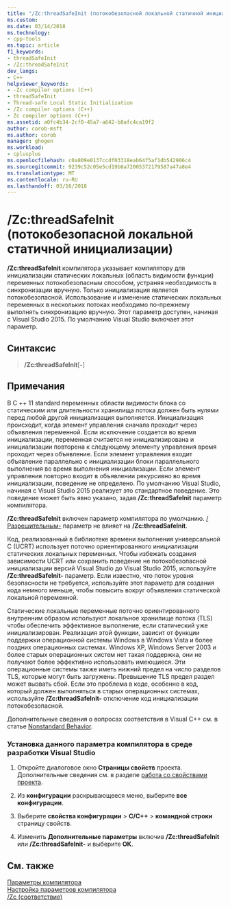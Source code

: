 ```yaml
---
title: "/Zc:threadSafeInit (потокобезопасной локальной статичной инициализации) | Документы Microsoft"
ms.custom: 
ms.date: 03/14/2018
ms.technology:
- cpp-tools
ms.topic: article
f1_keywords:
- threadSafeInit
- /Zc:threadSafeInit
dev_langs:
- C++
helpviewer_keywords:
- -Zc compiler options (C++)
- threadSafeInit
- Thread-safe Local Static Initialization
- /Zc compiler options (C++)
- Zc compiler options (C++)
ms.assetid: a0fc4b34-2cf0-45a7-a642-b8afc4ca19f2
author: corob-msft
ms.author: corob
manager: ghogen
ms.workload:
- cplusplus
ms.openlocfilehash: c0a809e0137ccdf03318eab64f5af1db542906c4
ms.sourcegitcommit: 9239c52c05e5cd19b6a72005372179587a47a8e4
ms.translationtype: MT
ms.contentlocale: ru-RU
ms.lasthandoff: 03/16/2018
---
```

# <a name="zcthreadsafeinit-thread-safe-local-static-initialization"></a>/Zc:threadSafeInit (потокобезопасной локальной статичной инициализации)

**/Zc:threadSafeInit** компилятора указывает компилятору для инициализации статических локальных (область видимости функции) переменных потокобезопасным способом, устраняя необходимость в синхронизации вручную. Только инициализация является потокобезопасной. Использование и изменение статических локальных переменных в нескольких потоках необходимо по-прежнему выполнять синхронизацию вручную. Этот параметр доступен, начиная с Visual Studio 2015. По умолчанию Visual Studio включает этот параметр.

## <a name="syntax"></a>Синтаксис

> **/Zc:threadSafeInit**[**-**]

## <a name="remarks"></a>Примечания

В C ++ 11 standard переменных области видимости блока со статическим или длительности хранилища потока должен быть нулями перед любой другой инициализация выполняется. Инициализация происходит, когда элемент управления сначала проходит через объявления переменной. Если исключение создается во время инициализации, переменная считается не инициализирована и инициализации повторена к следующему элементу управления время проходит через объявление. Если элемент управления входит объявление параллельно с инициализации блоки параллельного выполнения во время выполнения инициализации. Если элемент управления повторно входит в объявлении рекурсивно во время инициализации, поведение не определено. По умолчанию Visual Studio, начиная с Visual Studio 2015 реализует это стандартное поведение. Это поведение может быть явно указано, задав **/Zc:threadSafeInit** параметр компилятора.

**/Zc:threadSafeInit** включен параметр компилятора по умолчанию. [/ Разрешительным-](permissive-standards-conformance.md) параметр не влияет на **/Zc:threadSafeInit**.

Код, реализованный в библиотеке времени выполнения универсальной C (UCRT) использует поточно ориентированного инициализации статических локальных переменных. Чтобы избежать создания зависимости UCRT или сохранить поведение не потокобезопасной инициализации версий Visual Studio до Visual Studio 2015, используйте **/Zc:threadSafeInit-** параметр. Если известно, что поток уровня безопасности не требуется, используйте этот параметр для создания кода немного меньше, чтобы повысить вокруг объявления статической локальной переменной.

Статические локальные переменные поточно ориентированного внутренним образом используют локальное хранилище потока (TLS) чтобы обеспечить эффективное выполнение, если статический уже инициализирован. Реализация этой функции, зависит от функции поддержки операционной системы Windows в Windows Vista и более поздних операционных системах. Windows XP, Windows Server 2003 и более старых операционных систем нет такая поддержка, они не получают более эффективно использовать имеющиеся. Эти операционные системы также иметь нижний предел на число разделов TLS, которые могут быть загружены. Превышение TLS предел раздел может вызвать сбой. Если это проблема в коде, особенно в код, который должен выполняться в старых операционных системах, используйте **/Zc:threadSafeInit-** отключение код инициализации потокобезопасной.

Дополнительные сведения о вопросах соответствия в Visual C++ см. в статье [Nonstandard Behavior](../../cpp/nonstandard-behavior.md).

### <a name="to-set-this-compiler-option-in-the-visual-studio-development-environment"></a>Установка данного параметра компилятора в среде разработки Visual Studio

1. Откройте диалоговое окно **Страницы свойств** проекта. Дополнительные сведения см. в разделе [работа со свойствами проекта](../../ide/working-with-project-properties.md).

1. Из **конфигурации** раскрывающееся меню, выберите **все конфигурации**.

1. Выберите **свойства конфигурации** > **C/C++** > **командной строки** страницу свойств.

1. Изменить **Дополнительные параметры** включив **/Zc:threadSafeInit** или **/Zc:threadSafeInit-** и выберите **ОК**.

## <a name="see-also"></a>См. также

[Параметры компилятора](../../build/reference/compiler-options.md)<br/>
[Настройка параметров компилятора](../../build/reference/setting-compiler-options.md)<br/>
[/Zc (соответствие)](../../build/reference/zc-conformance.md)<br/>
